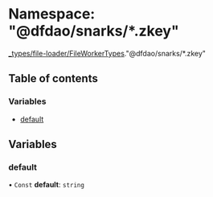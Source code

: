 # Namespace: "@dfdao/snarks/\*.zkey"

[\_types/file-loader/FileWorkerTypes](types_file_loader_FileWorkerTypes.md)."@dfdao/snarks/\*.zkey"

## Table of contents

### Variables

- [default](types_file_loader_FileWorkerTypes.__dfdao_snarks___zkey_.md#default)

## Variables

### default

• `Const` **default**: `string`

